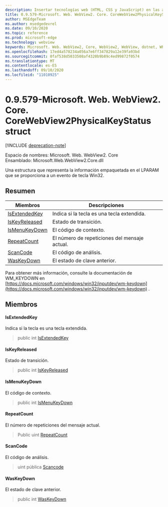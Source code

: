 ```yaml
---
description: Insertar tecnologías web (HTML, CSS y JavaScript) en las aplicaciones nativas con el control Microsoft Edge WebView2
title: 0.9.579-Microsoft. Web. WebView2. Core. CoreWebView2PhysicalKeyStatus
author: MSEdgeTeam
ms.author: msedgedevrel
ms.date: 09/10/2020
ms.topic: reference
ms.prod: microsoft-edge
ms.technology: webview
keywords: Microsoft. Web. WebView2, Core, WebView2, WebView, dotnet, WPF, WinForms, App, Edge, CoreWebView2, CoreWebView2Controller, control de explorador, Edge HTML, Microsoft. Web. WebView2. Core. CoreWebView2PhysicalKeyStatus
ms.openlocfilehash: 17ed4a578234a056a7e6ff347829a12e39fa93bd
ms.sourcegitcommit: 0faf538d5033508af4320b9b89c4ed99872f0574
ms.translationtype: MT
ms.contentlocale: es-ES
ms.lasthandoff: 09/10/2020
ms.locfileid: "11010925"
---
```

# 0.9.579-Microsoft. Web. WebView2. Core. CoreWebView2PhysicalKeyStatus struct 

[!INCLUDE [deprecation-note](../../includes/deprecation-note.md)]

Espacio de nombres: Microsoft. Web. WebView2. Core \
Ensamblado: Microsoft.Web.WebView2.Core.dll

Una estructura que representa la información empaquetada en el LPARAM que se proporciona a un evento de tecla Win32.

## Resumen

 Miembros                        | Descripciones
--------------------------------|---------------------------------------------
[IsExtendedKey](#isextendedkey) | Indica si la tecla es una tecla extendida.
[IsKeyReleased](#iskeyreleased) | Estado de transición.
[IsMenuKeyDown](#ismenukeydown) | El código de contexto.
[RepeatCount](#repeatcount) | El número de repeticiones del mensaje actual.
[ScanCode](#scancode) | El código de análisis.
[WasKeyDown](#waskeydown) | El estado de clave anterior.

Para obtener más información, consulte la documentación de WM_KEYDOWN en [https://docs.microsoft.com/windows/win32/inputdev/wm-keydown](https://docs.microsoft.com/windows/win32/inputdev/wm-keydown) .

## Miembros

#### IsExtendedKey 

Indica si la tecla es una tecla extendida.

> public int [IsExtendedKey](#isextendedkey)

#### IsKeyReleased 

Estado de transición.

> public int [IsKeyReleased](#iskeyreleased)

#### IsMenuKeyDown 

El código de contexto.

> public int [IsMenuKeyDown](#ismenukeydown)

#### RepeatCount 

El número de repeticiones del mensaje actual.

> Public uint [RepeatCount](#repeatcount)

#### ScanCode 

El código de análisis.

> uint pública [Scancode](#scancode)

#### WasKeyDown 

El estado de clave anterior.

> public int [WasKeyDown](#waskeydown)

